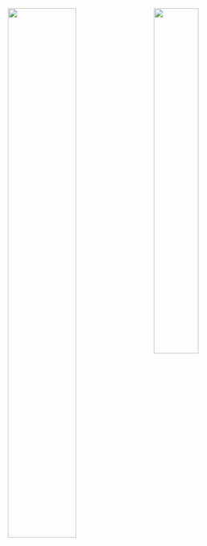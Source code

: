 <div align="center">
  <img align="left" width="52%" src="https://github-readme-stats.vercel.app/api?username=hasangwon&show_icons=true&count_private=true"/>
  <img align="right" width="42%" src="https://github-readme-stats.vercel.app/api/top-langs/?username=hasangwon&layout=compact"/>
</div> 
